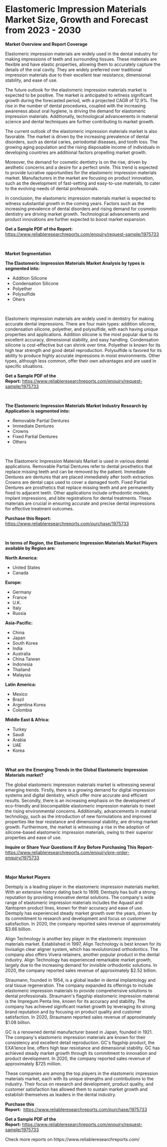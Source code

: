 <p><h1>Elastomeric Impression Materials Market Size, Growth and Forecast from 2023 - 2030</h1></p><p><strong>Market Overview and Report Coverage</strong></p>
<p><p>Elastomeric impression materials are widely used in the dental industry for making impressions of teeth and surrounding tissues. These materials are flexible and have elastic properties, allowing them to accurately capture the details of the oral cavity. They are widely preferred over traditional impression materials due to their excellent tear resistance, dimensional stability, and ease of use.</p><p>The future outlook for the elastomeric impression materials market is expected to be positive. The market is anticipated to witness significant growth during the forecasted period, with a projected CAGR of 12.9%. The rise in the number of dental procedures, coupled with the increasing awareness about oral hygiene, is driving the demand for elastomeric impression materials. Additionally, technological advancements in material science and dental techniques are further contributing to market growth.</p><p>The current outlook of the elastomeric impression materials market is also favorable. The market is driven by the increasing prevalence of dental disorders, such as dental caries, periodontal diseases, and tooth loss. The growing aging population and the rising disposable income of individuals in developing countries are additional factors propelling market growth.</p><p>Moreover, the demand for cosmetic dentistry is on the rise, driven by aesthetic concerns and a desire for a perfect smile. This trend is expected to provide lucrative opportunities for the elastomeric impression materials market. Manufacturers in the market are focusing on product innovation, such as the development of fast-setting and easy-to-use materials, to cater to the evolving needs of dental professionals.</p><p>In conclusion, the elastomeric impression materials market is expected to witness substantial growth in the coming years. Factors such as the increasing prevalence of dental disorders and rising demand for cosmetic dentistry are driving market growth. Technological advancements and product innovations are further expected to boost market expansion.</p></p>
<p><strong>Get a Sample PDF of the Report:</strong> <a href="https://www.reliableresearchreports.com/enquiry/request-sample/1975733">https://www.reliableresearchreports.com/enquiry/request-sample/1975733</a></p>
<p>&nbsp;</p>
<p><strong>Market Segmentation</strong></p>
<p><strong>The Elastomeric Impression Materials Market Analysis by types is segmented into:</strong></p>
<p><ul><li>Addition Silicone</li><li>Condensation Silicone</li><li>Polyether</li><li>Polysulfide</li><li>Ohers</li></ul></p>
<p>&nbsp;</p>
<p><p>Elastomeric impression materials are widely used in dentistry for making accurate dental impressions. There are four main types: addition silicone, condensation silicone, polyether, and polysulfide, with each having unique properties and applications. Addition silicone is the most popular due to its excellent accuracy, dimensional stability, and easy handling. Condensation silicone is cost-effective but can shrink over time. Polyether is known for its high tear strength and good detail reproduction. Polysulfide is favored for its ability to produce highly accurate impressions in moist environments. Other types, although less common, offer their own advantages and are used in specific situations.</p></p>
<p><strong>Get a Sample PDF of the Report:</strong>&nbsp;<a href="https://www.reliableresearchreports.com/enquiry/request-sample/1975733">https://www.reliableresearchreports.com/enquiry/request-sample/1975733</a></p>
<p>&nbsp;</p>
<p><strong>The Elastomeric Impression Materials Market Industry Research by Application is segmented into:</strong></p>
<p><ul><li>Removable Partial Dentures</li><li>Immediate Dentures</li><li>Crowns</li><li>Fixed Partial Dentures</li><li>Others</li></ul></p>
<p>&nbsp;</p>
<p><p>The Elastomeric Impression Materials Market is used in various dental applications. Removable Partial Dentures refer to dental prosthetics that replace missing teeth and can be removed by the patient. Immediate Dentures are dentures that are placed immediately after tooth extraction. Crowns are dental caps used to cover a damaged tooth. Fixed Partial Dentures are prosthetics that replace missing teeth and are permanently fixed to adjacent teeth. Other applications include orthodontic models, implant impressions, and bite registrations for dental treatments. These materials are crucial in ensuring accurate and precise dental impressions for effective treatment outcomes.</p></p>
<p><strong>Purchase this Report:</strong>&nbsp; <a href="https://www.reliableresearchreports.com/purchase/1975733">https://www.reliableresearchreports.com/purchase/1975733</a></p>
<p>&nbsp;</p>
<p><strong>In terms of Region, the Elastomeric Impression Materials Market Players available by Region are:</strong></p>
<p>
    <p> <strong> North America: </strong>
        <ul>
            <li>United States</li>
            <li>Canada</li>
        </ul>
        </p> 
    <p> <strong> Europe: </strong>
        <ul>
            <li>Germany</li>
            <li>France</li>
            <li>U.K.</li>
            <li>Italy</li>
            <li>Russia</li>
        </ul>
        </p> 
    <p> <strong> Asia-Pacific: </strong>
        <ul>
            <li>China</li>
            <li>Japan</li>
            <li>South Korea</li>
            <li>India</li>
            <li>Australia</li>
            <li>China Taiwan</li>
            <li>Indonesia</li>
            <li>Thailand</li>
            <li>Malaysia</li>
        </ul>
        </p> 
    <p> <strong> Latin America: </strong>
        <ul>
            <li>Mexico</li>
            <li>Brazil</li>
            <li>Argentina Korea</li>
            <li>Colombia</li>
        </ul>
        </p> 
    <p> <strong> Middle East & Africa: </strong>
        <ul>
            <li>Turkey</li>
            <li>Saudi</li>
            <li>Arabia</li>
            <li>UAE</li>
            <li>Korea</li>
        </ul>
    </p>
    </p>
<p>&nbsp;</p>
<p><strong>What are the Emerging Trends in the Global Elastomeric Impression Materials market?</strong></p>
<p><p>The global elastomeric impression materials market is witnessing several emerging trends. Firstly, there is a growing demand for digital impression systems and digital dentistry, which offer more accurate and efficient results. Secondly, there is an increasing emphasis on the development of eco-friendly and biocompatible elastomeric impression materials to meet the rising environmental concerns. Additionally, advancements in material technology, such as the introduction of new formulations and improved properties like tear resistance and dimensional stability, are driving market growth. Furthermore, the market is witnessing a rise in the adoption of silicone-based elastomeric impression materials, owing to their superior properties and ease of use.</p></p>
<p><strong>Inquire or Share Your Questions If Any Before Purchasing This Report</strong>- <a href="https://www.reliableresearchreports.com/enquiry/pre-order-enquiry/1975733">https://www.reliableresearchreports.com/enquiry/pre-order-enquiry/1975733</a></p>
<p>&nbsp;</p>
<p><strong>Major Market Players</strong></p>
<p><p>Dentsply is a leading player in the elastomeric impression materials market. With an extensive history dating back to 1899, Dentsply has built a strong reputation by providing innovative dental solutions. The company's wide range of elastomeric impression materials includes the Aquasil and Xantopren product lines, known for their accuracy and ease of use. Dentsply has experienced steady market growth over the years, driven by its commitment to research and development and focus on customer satisfaction. In 2020, the company reported sales revenue of approximately $3.66 billion.</p><p>Align Technology is another key player in the elastomeric impression materials market. Established in 1997, Align Technology is best known for its Invisalign clear aligner system, which has revolutionized orthodontics. The company also offers Vivera retainers, another popular product in the dental industry. Align Technology has experienced remarkable market growth, largely due to the increasing demand for invisible orthodontic solutions. In 2020, the company reported sales revenue of approximately $2.52 billion.</p><p>Straumann, founded in 1954, is a global leader in dental implantology and oral tissue regeneration. The company expanded its offerings to include elastomeric impression materials to provide comprehensive solutions to dental professionals. Straumann's flagship elastomeric impression material is the Impregum Penta line, known for its accuracy and stability. The company has achieved significant market growth by leveraging its strong brand reputation and by focusing on product quality and customer satisfaction. In 2020, Straumann reported sales revenue of approximately $1.08 billion.</p><p>GC is a renowned dental manufacturer based in Japan, founded in 1921. The company's elastomeric impression materials are known for their consistency and excellent detail reproduction. GC's flagship product, the EXA'lence line, offers high tear resistance and dimensional stability. GC has achieved steady market growth through its commitment to innovation and product development. In 2020, the company reported sales revenue of approximately $725 million.</p><p>These companies are among the top players in the elastomeric impression materials market, each with its unique strengths and contributions to the industry. Their focus on research and development, product quality, and customer satisfaction has allowed them to sustain market growth and establish themselves as leaders in the dental industry.</p></p>
<p><strong>Purchase this Report:</strong>&nbsp;&nbsp;<a href="https://www.reliableresearchreports.com/purchase/1975733">https://www.reliableresearchreports.com/purchase/1975733</a></p>
<p></p>
<p><strong>Get a Sample PDF of the Report:</strong>&nbsp;<a href="https://www.reliableresearchreports.com/enquiry/request-sample/1975733">https://www.reliableresearchreports.com/enquiry/request-sample/1975733</a></p>
<p>Check more reports on https://www.reliableresearchreports.com/</p>